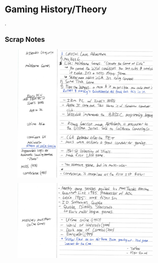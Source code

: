# Gaming History/Theory

.

## Scrap Notes

<figure><img src="../../../.gitbook/assets/image (757).png" alt=""><figcaption></figcaption></figure>

<figure><img src="../../../.gitbook/assets/image (758).png" alt=""><figcaption></figcaption></figure>
